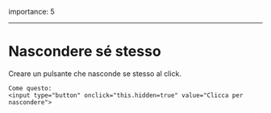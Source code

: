 importance: 5

---

# Nascondere sé stesso

Creare un pulsante che nasconde se stesso al click.

```online
Come questo:
<input type="button" onclick="this.hidden=true" value="Clicca per nascondere">
```

